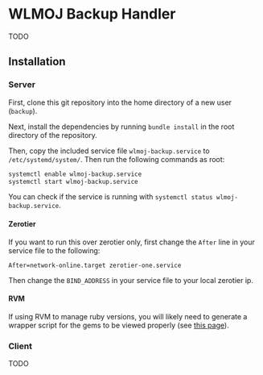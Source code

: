 # WLMOJ Backup Handler
TODO

## Installation

### Server
First, clone this git repository into the home directory of a new user (`backup`).

Next, install the dependencies by running `bundle install` in the root directory of the repository.

Then, copy the included service file `wlmoj-backup.service` to `/etc/systemd/system/`. Then run the following commands as root:
```sh
systemctl enable wlmoj-backup.service
systemctl start wlmoj-backup.service
```

You can check if the service is running with `systemctl status wlmoj-backup.service`.

#### Zerotier
If you want to run this over zerotier only, first change the `After` line in your service file to the following:
```
After=network-online.target zerotier-one.service
```
Then change the `BIND_ADDRESS` in your service file to your local zerotier ip.

#### RVM
If using RVM to manage ruby versions, you will likely need to generate a wrapper script for the gems to be viewed properly (see [this page](https://rvm.io/integration/init-d)).

### Client
TODO
